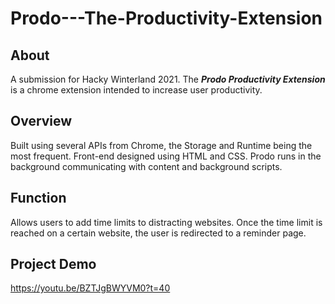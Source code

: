 # Prodo---The-Productivity-Extension

## About
A submission for Hacky Winterland 2021. 
The **_Prodo Productivity Extension_** is a chrome extension intended to increase user productivity.

## Overview
Built using several APIs from Chrome, the Storage and Runtime being the most frequent. Front-end designed using HTML and CSS. Prodo runs in the background communicating with content and background scripts.

## Function
Allows users to add time limits to distracting websites. Once the time limit is reached on a certain website, the user is redirected to a reminder page.

## Project Demo
https://youtu.be/BZTJgBWYVM0?t=40
